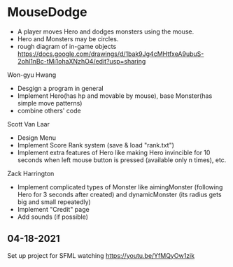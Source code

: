 # MouseDodge
- A player moves Hero and dodges monsters using the mouse.
- Hero and Monsters may be circles.
- rough diagram of in-game objects https://docs.google.com/drawings/d/1bak9Jg4cMHtfxeA9ubuS-2ohl1nBc-tMi1ohaXNzhO4/edit?usp=sharing

Won-gyu Hwang
- Desgign a program in general
- Implement Hero(has hp and movable by mouse), base Monster(has simple move patterns)
- combine others' code

Scott Van Laar
- Design Menu
- Implement Score Rank system (save & load "rank.txt")
- Implement extra features of Hero like making Hero invincible for 10 seconds when left mouse button is pressed (available only n times), etc.

Zack Harrington
- Implement complicated types of Monster like aimingMonster (following Hero for 3 seconds after created) and dynamicMonster (its radius gets big and small repeatedly)
- Implement "Credit" page
- Add sounds (if possible)

## 04-18-2021
Set up project for SFML watching https://youtu.be/YfMQyOw1zik
